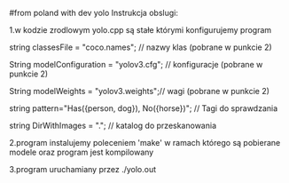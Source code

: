 #from poland with dev yolo
Instrukcja obslugi:


1.w kodzie zrodlowym yolo.cpp są stałe którymi konfigurujemy program

string classesFile = "coco.names"; // nazwy klas (pobrane w punkcie 2)

String modelConfiguration = "yolov3.cfg"; // konfiguracje (pobrane w punkcie 2)

String modelWeights = "yolov3.weights";// wagi (pobrane w punkcie 2)

string pattern="Has({person, dog}), No({horse})"; // Tagi do sprawdzania

string DirWithImages = "."; // katalog do przeskanowania

2.program instalujemy poleceniem 'make' w ramach którego są pobierane modele oraz program jest kompilowany

3.program uruchamiany przez ./yolo.out